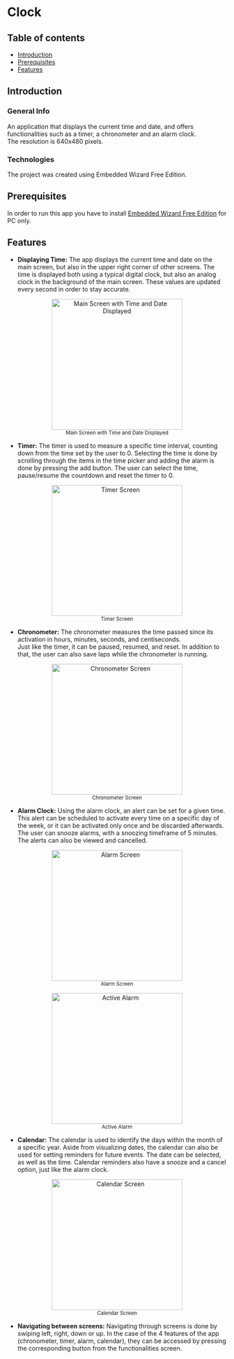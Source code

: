 # Clock
## Table of contents
* [Introduction](#introduction)
* [Prerequisites](#prerequisites)
* [Features](#features)
## Introduction
### General Info
An application that displays the current time and date, and offers functionalities such as a timer, a chronometer and an alarm clock.  
The resolution is 640x480 pixels.
### Technologies
The project was created using Embedded Wizard Free Edition.  
## Prerequisites
In order to run this app you have to install [Embedded Wizard Free Edition](https://www.embedded-wizard.de/download) for PC only.
## Features
- **Displaying Time:**
The app displays the current time and date on the main screen, but also in the upper right corner of other screens. The time is displayed both using a typical digital clock, but also an analog clock in the background of the main screen. These values are updated every second in order to stay accurate.

<p align="center"> <img align="center" width="300" src="https://user-images.githubusercontent.com/94299908/182151206-63c15700-0b3a-4bae-af9d-df8f085df690.PNG" alt="Main Screen with Time and Date Displayed" title="Main Screen with Time and Date Displayed"/> </br>
<sup>Main Screen with Time and Date Displayed</sup></p>


- **Timer:**
The timer is used to measure a specific time interval, counting down from the time set by the user to 0. Selecting the time is done by scrolling through the items in the time picker and adding the alarm is done by pressing the add button.
The user can select the time, pause/resume the countdown and reset the timer to 0.  

<p align="center"><img width="300" src="https://user-images.githubusercontent.com/94299908/182153447-409ce361-6a33-4d71-aea8-f90122d49499.PNG" alt="Timer Screen" title="Timer Screen"/></br>
<sup>Timer Screen</sup></p>

- **Chronometer:**
The chronometer measures the time passed since its activation in hours, minutes, seconds, and centiseconds.  
Just like the timer, it can be paused, resumed, and reset. In addition to that, the user can also save laps while the chronometer is running.  

<p align="center"><img width="300" src="https://user-images.githubusercontent.com/94299908/182161341-26a0d602-d82e-4880-a9df-35905e781092.PNG" alt="Chronometer Screen" title="Chronometer Screen"/></br>
<sup>Chronometer Screen</sup></p>

- **Alarm Clock:**
Using the alarm clock, an alert can be set for a given time. This alert can be scheduled to activate every time on a specific day of the week, or it can be activated only once and be discarded afterwards. The user can snooze alarms, with a snoozing timeframe of 5 minutes.
The alerts can also be viewed and cancelled. 

<p align="center"><img width="300" src="https://user-images.githubusercontent.com/94299908/182162941-bf1674ec-675c-48ed-b6e7-537bc3c71ab4.PNG" alt="Alarm Screen" title="Alarm Screen"/></br>
<sup>Alarm Screen</sup></p>

<p align="center"><img width="300" src="https://user-images.githubusercontent.com/94299908/182160097-a04b7261-639d-4d54-8ab9-e341d38e50ae.PNG" alt="Active Alarm" title="Active Alarm"/></br>
<sup>Active Alarm</sup></p>

- **Calendar:**
The calendar is used to identify the days within the month of a specific year. Aside from visualizing dates, the calendar can also be used for setting reminders for future events. The date can be selected, as well as the time.
Calendar reminders also have a snooze and a cancel option, just like the alarm clock.  

<p align="center"><img width="300" src="https://user-images.githubusercontent.com/94299908/182162012-6d14847b-5d44-40d4-8b8e-2bd8f55faede.PNG" alt="Calendar Screen" title="Calendar Screen"/></br>
<sup>Calendar Screen</sup></p>

- **Navigating between screens:**
Navigating through screens is done by swiping left, right, down or up. In the case of the 4 features of the app (chronometer, timer, alarm, calendar), they can be accessed by pressing the corresponding button from the functionalities screen.  



